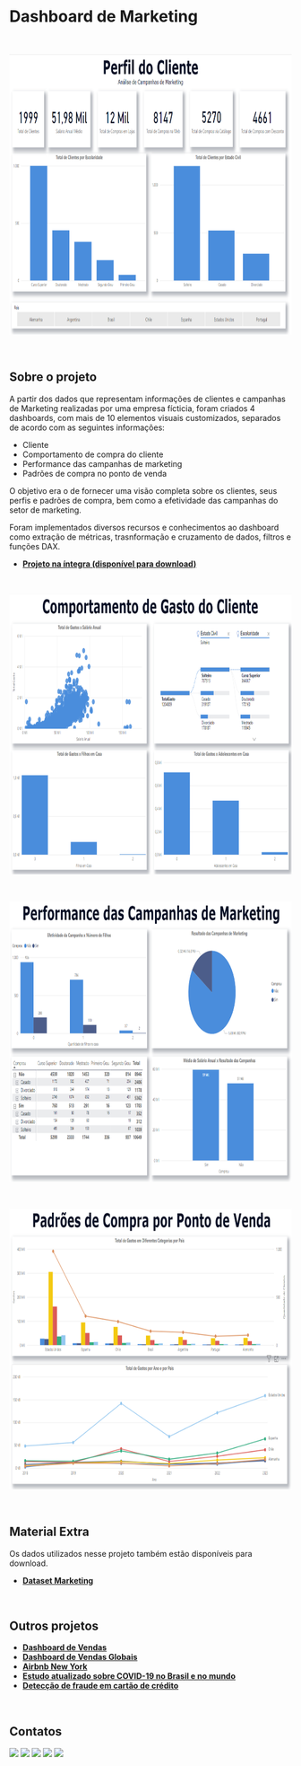 # Dashboard de Marketing
<br/>

<p align="center">
  <img src="dashboard_1_perfil_cliente.png" height=500px>
</p>
<br/>

## Sobre o projeto
A partir dos dados que representam informações de clientes e campanhas de Marketing realizadas por uma empresa fícticia, foram criados 4  dashboards, com mais de  10  elementos  visuais customizados, separados de acordo com as seguintes informações:

* Cliente
* Comportamento de compra do cliente
* Performance das campanhas de marketing
* Padrões de compra no ponto de venda
  
O objetivo era o de fornecer uma visão completa sobre os clientes, seus perfis e padrões de compra, bem como a efetividade das campanhas do setor de marketing.

Foram implementados diversos recursos e conhecimentos ao dashboard como extração de métricas, trasnformação e cruzamento de dados, filtros e funções DAX.
<br/>

* **[Projeto na íntegra (disponível para download)](https://github.com/raffaloffredo/dashboard_marketing/blob/main/Dashboard_Analises_Campanhas_de_Marketing.pbix)**
<br/>

<p align="center">
  <img src="dashboard_2_comportamento_gasto.png" height=500px>
</p>
<br/>

<p align="center">
  <img src="dashboard_3_performance_campanhas.png" height=500px>
</p>
<br/>

<p align="center">
  <img src="dashboard_4_padroes_compra.png" height=500px>
</p>
<br/>

## Material Extra
Os dados utilizados nesse projeto também estão disponíveis para download.

* **[Dataset Marketing](https://github.com/raffaloffredo/dashboard_marketing/blob/main/dados_marketing.csv)**
<br/>

## Outros projetos

* **[Dashboard de Vendas](https://github.com/raffaloffredo/dashboard_vendas)**
* **[Dashboard de Vendas Globais](https://github.com/raffaloffredo/dashboard_vendas_globais/)**
* **[Airbnb New York](https://github.com/raffaloffredo/airbnb_new_york_portuguese)**
* **[Estudo atualizado sobre COVID-19 no Brasil e no mundo](https://github.com/raffaloffredo/covid_2023_portuguese)**
* **[Detecção de fraude em cartão de crédito](https://github.com/raffaloffredo/fraud_detection_portuguese)**
<br/>

 ## Contatos
<div>
  <a href="https://www.linkedin.com/in/raffaela-loffredo/?locale=en_US" target="_blank"><img src="https://img.shields.io/badge/-LinkedIn-%230077B5?style=for-the-badge&logo=linkedin&logoColor=white" target="_blank"></a>
  <a href="https://sites.google.com/view/loffredo/" target="_blank"><img src="https://img.shields.io/badge/website-000000?style=for-the-badge&logo=About.me&logoColor=white"></a>
  <a href = "mailto:raffaloffredo@protonmail.com"><img src="https://img.shields.io/badge/ProtonMail-8B89CC?style=for-the-badge&logo=protonmail&logoColor=white" target="_blank"></a>
  <a href="https://instagram.com/loffredo.ds" target="_blank"><img src="https://img.shields.io/badge/-Instagram-%23E4405F?style=for-the-badge&logo=instagram&logoColor=white" target="_blank"></a>
  <a href="https://medium.com/@loffredo.ds" target="_blank"><img src="https://img.shields.io/badge/Medium-12100E?style=for-the-badge&logo=medium&logoColor=white"></a>
</div>
